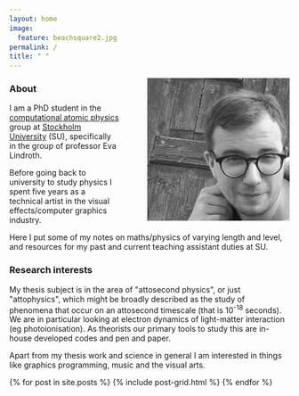 ```yaml
---
layout: home
image:
  feature: beachsquare2.jpg
permalink: /
title: " "
---
```


<img style="float: right; padding-left:50px;" src="images/profpic1.jpg" width="256">

### About
I am a PhD student in the [computational atomic physics](http://www.teori.atom.fysik.su.se/) group at [Stockholm University](http://www.fysik.su.se) (SU), specifically in the group of professor Eva Lindroth.

Before going back to university to study physics I spent five years as a technical artist in the visual effects/computer graphics industry.

Here I put some of my notes on maths/physics of varying length and level, and resources for my past and current teaching assistant duties at SU.

### Research interests
My thesis subject is in the area of "attosecond physics", or just "attophysics", which might be broadly described as the study of phenomena that occur on an attosecond  timescale (that is 10<sup>-18</sup> seconds). We are in particular looking at electron dynamics of light-matter interaction (eg photoionisation). As theorists our primary tools to study this are in-house developed codes and pen and paper.

Apart from my thesis work and science in general I am interested in things like graphics programming, music and the visual arts.

<div class="tiles">
{% for post in site.posts %}
	{% include post-grid.html %}
{% endfor %}
</div><!-- /.tiles -->
